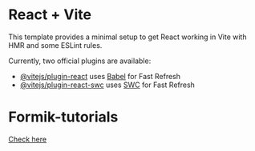 # React + Vite

This template provides a minimal setup to get React working in Vite with HMR and some ESLint rules.

Currently, two official plugins are available:

- [@vitejs/plugin-react](https://github.com/vitejs/vite-plugin-react/blob/main/packages/plugin-react/README.md) uses [Babel](https://babeljs.io/) for Fast Refresh
- [@vitejs/plugin-react-swc](https://github.com/vitejs/vite-plugin-react-swc) uses [SWC](https://swc.rs/) for Fast Refresh
# Formik-tutorials
[Check here](https://www.youtube.com/watch?v=2R3hiZfhfU8&list=PLC3y8-rFHvwiPmFbtzEWjESkqBVDbdgGu&index=38)
